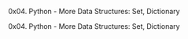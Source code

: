 0x04. Python - More Data Structures: Set, Dictionary

0x04. Python - More Data Structures: Set, Dictionary